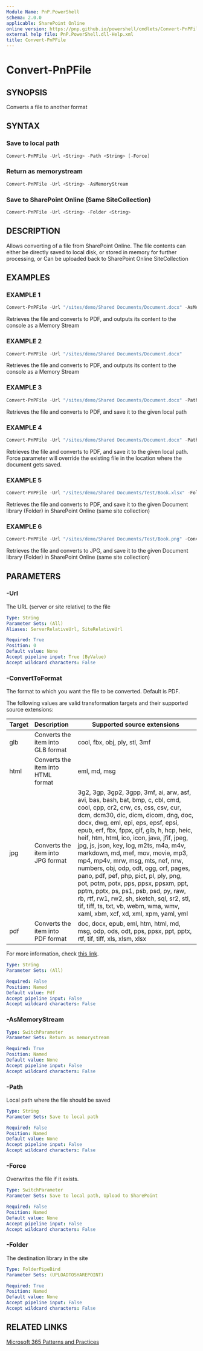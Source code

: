```yaml
---
Module Name: PnP.PowerShell
schema: 2.0.0
applicable: SharePoint Online
online version: https://pnp.github.io/powershell/cmdlets/Convert-PnPFile.html
external help file: PnP.PowerShell.dll-Help.xml
title: Convert-PnPFile
---
```

  
# Convert-PnPFile

## SYNOPSIS
Converts a file to another format

## SYNTAX


### Save to local path
```powershell
Convert-PnPFile -Url <String> -Path <String> [-Force]
```

### Return as memorystream
```powershell
Convert-PnPFile -Url <String> -AsMemoryStream
```

### Save to SharePoint Online (Same SiteCollection)
```powershell
Convert-PnPFile -Url <String> -Folder <String> 
```

## DESCRIPTION
Allows converting of a file from SharePoint Online. The file contents can either be directly saved to local disk, or stored in memory for further processing, or Can be uploaded back to SharePoint Online SiteCollection

## EXAMPLES

### EXAMPLE 1
```powershell
Convert-PnPFile -Url "/sites/demo/Shared Documents/Document.docx" -AsMemoryStream
```

Retrieves the file and converts to PDF, and outputs its content to the console as a Memory Stream

### EXAMPLE 2
```powershell
Convert-PnPFile -Url "/sites/demo/Shared Documents/Document.docx"
```

Retrieves the file and converts to PDF, and outputs its content to the console as a Memory Stream

### EXAMPLE 3
```powershell
Convert-PnPFile -Url "/sites/demo/Shared Documents/Document.docx" -Path "C:\Temp"
```

Retrieves the file and converts to PDF, and save it to the given local path

### EXAMPLE 4
```powershell
Convert-PnPFile -Url "/sites/demo/Shared Documents/Document.docx" -Path "C:\Temp" -Force
```

Retrieves the file and converts to PDF, and save it to the given local path. Force parameter will override the existing file in the location where the document gets saved.

### EXAMPLE 5
```powershell
Convert-PnPFile -Url "/sites/demo/Shared Documents/Test/Book.xlsx" -Folder "/sites/demo/Shared Documents/Archive"
```

Retrieves the file and converts to PDF, and save it to the given Document library (Folder) in SharePoint Online (same site collection)

### EXAMPLE 6
```powershell
Convert-PnPFile -Url "/sites/demo/Shared Documents/Test/Book.png" -ConvertToFormat Jpg  -Folder "/sites/demo/Shared Documents/Archive"
```

Retrieves the file and converts to JPG, and save it to the given Document library (Folder) in SharePoint Online (same site collection)

## PARAMETERS

### -Url
The URL (server or site relative) to the file

```yaml
Type: String
Parameter Sets: (All)
Aliases: ServerRelativeUrl, SiteRelativeUrl

Required: True
Position: 0
Default value: None
Accept pipeline input: True (ByValue)
Accept wildcard characters: False
```

### -ConvertToFormat
The format to which you want the file to be converted. Default is PDF.

The following values are valid transformation targets and their supported source extensions:

| Target | Description                        | Supported source extensions
|:------|:-----------------------------------|---------------------------------
| glb   | Converts the item into GLB format  | cool, fbx, obj, ply, stl, 3mf
| html  | Converts the item into HTML format | eml, md, msg
| jpg   | Converts the item into JPG format  | 3g2, 3gp, 3gp2, 3gpp, 3mf, ai, arw, asf, avi, bas, bash, bat, bmp, c, cbl, cmd, cool, cpp, cr2, crw, cs, css, csv, cur, dcm, dcm30, dic, dicm, dicom, dng, doc, docx, dwg, eml, epi, eps, epsf, epsi, epub, erf, fbx, fppx, gif, glb, h, hcp, heic, heif, htm, html, ico, icon, java, jfif, jpeg, jpg, js, json, key, log, m2ts, m4a, m4v, markdown, md, mef, mov, movie, mp3, mp4, mp4v, mrw, msg, mts, nef, nrw, numbers, obj, odp, odt, ogg, orf, pages, pano, pdf, pef, php, pict, pl, ply, png, pot, potm, potx, pps, ppsx, ppsxm, ppt, pptm, pptx, ps, ps1, psb, psd, py, raw, rb, rtf, rw1, rw2, sh, sketch, sql, sr2, stl, tif, tiff, ts, txt, vb, webm, wma, wmv, xaml, xbm, xcf, xd, xml, xpm, yaml, yml
| pdf   | Converts the item into PDF format  | doc, docx, epub, eml, htm, html, md, msg, odp, ods, odt, pps, ppsx, ppt, pptx, rtf, tif, tiff, xls, xlsm, xlsx

For more information, check [this link](https://pnp.github.io/pnpcore/using-the-sdk/files-intro.html#converting-files).


```yaml
Type: String
Parameter Sets: (All)

Required: False
Position: Named
Default value: Pdf
Accept pipeline input: False
Accept wildcard characters: False
```


### -AsMemoryStream

```yaml
Type: SwitchParameter
Parameter Sets: Return as memorystream

Required: True
Position: Named
Default value: None
Accept pipeline input: False
Accept wildcard characters: False
```

### -Path
Local path where the file should be saved

```yaml
Type: String
Parameter Sets: Save to local path

Required: False
Position: Named
Default value: None
Accept pipeline input: False
Accept wildcard characters: False
```


### -Force
Overwrites the file if it exists.

```yaml
Type: SwitchParameter
Parameter Sets: Save to local path, Upload to SharePoint

Required: False
Position: Named
Default value: None
Accept pipeline input: False
Accept wildcard characters: False
```

### -Folder
The destination library in the site

```yaml
Type: FolderPipeBind
Parameter Sets: (UPLOADTOSHAREPOINT)

Required: True
Position: Named
Default value: None
Accept pipeline input: False
Accept wildcard characters: False
```

## RELATED LINKS

[Microsoft 365 Patterns and Practices](https://aka.ms/m365pnp)